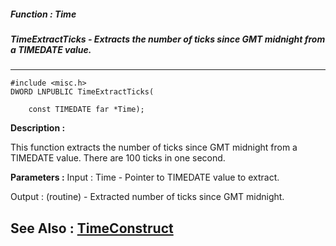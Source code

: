 ##### Function : Time
##### TimeExtractTicks - Extracts the number of ticks since GMT midnight from a TIMEDATE value.
---
```
#include <misc.h>
DWORD LNPUBLIC TimeExtractTicks(

	const TIMEDATE far *Time);
```
**Description :**

This function extracts the number of ticks since GMT midnight from a TIMEDATE 
value.  There are 100 ticks in one second.

**Parameters :**
Input :
Time  -  Pointer to TIMEDATE value to extract.

Output :
(routine)  -  Extracted number of ticks since GMT midnight.



**See Also :**
[TimeConstruct](/domino-c-api-docs/reference/Func/TimeConstruct)
---
